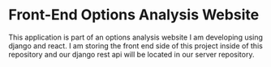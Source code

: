 <h1>Front-End Options Analysis Website</h1>
This application is part of an options analysis website I am developing using django and react. I am storing the front end side of this project inside of this repository and our django rest api will be located in our server repository. 
